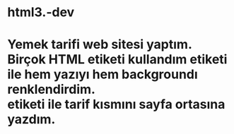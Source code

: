 # html3.-dev
# Yemek tarifi web sitesi yaptım. Birçok HTML etiketi kullandım <span> etiketi ile hem yazıyı hem backgroundı renklendirdim. <div align> etiketi ile tarif kısmını sayfa ortasına yazdım. 
